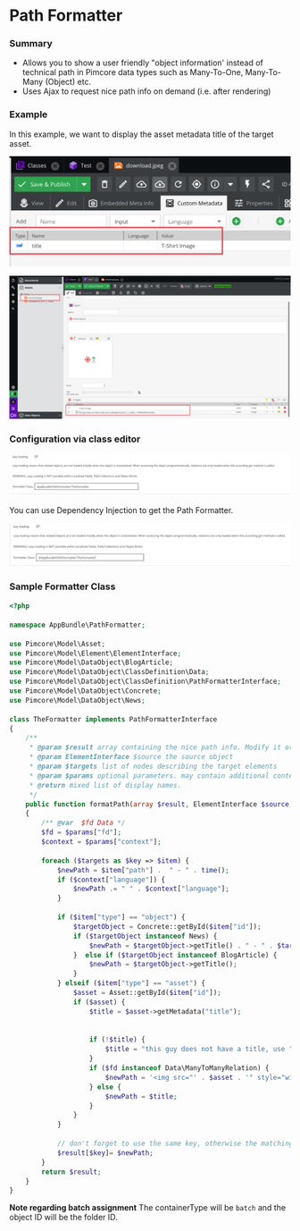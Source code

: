 # Path Formatter  

### Summary
* Allows you to show a user friendly "object information' instead of technical path in Pimcore data types such as Many-To-One, Many-To-Many (Object) etc.
* Uses Ajax to request nice path info on demand (i.e. after rendering) 

### Example

In this example, we want to display the asset metadata title of the target asset.

![Asset Metadata](../../../img/formatter_class_asset.png)

![Formatter Class](../../../img/formatter_class_object.png)

### Configuration via class editor

![Formatter Class](../../../img/formatter_class.png)

You can use Dependency Injection to get the Path Formatter.

![Formatter Class DI](../../../img/formatter_class_di.png)

### Sample Formatter Class

```php
<?php

namespace AppBundle\PathFormatter;

use Pimcore\Model\Asset;
use Pimcore\Model\Element\ElementInterface;
use Pimcore\Model\DataObject\BlogArticle;
use Pimcore\Model\DataObject\ClassDefinition\Data;
use Pimcore\Model\DataObject\ClassDefinition\PathFormatterInterface;
use Pimcore\Model\DataObject\Concrete;
use Pimcore\Model\DataObject\News;

class TheFormatter implements PathFormatterInterface
{
    /**
     * @param $result array containing the nice path info. Modify it or leave it as it is. Pass it out afterwards!
     * @param ElementInterface $source the source object
     * @param $targets list of nodes describing the target elements
     * @param $params optional parameters. may contain additional context information in the future. to be defined.
     * @return mixed list of display names.
     */
    public function formatPath(array $result, ElementInterface $source, array $targets, array $params): array
    {
        /** @var  $fd Data */
        $fd = $params["fd"];
        $context = $params["context"];

        foreach ($targets as $key => $item) {
            $newPath = $item["path"] .  " - " . time();
            if ($context["language"]) {
                $newPath .= " " . $context["language"];
            }

            if ($item["type"] == "object") {
                $targetObject = Concrete::getById($item["id"]);
                if ($targetObject instanceof News) {
                    $newPath = $targetObject->getTitle() . " - " . $targetObject->getShortText();
                }  else if ($targetObject instanceof BlogArticle) {
                    $newPath = $targetObject->getTitle();
                }
            } elseif ($item["type"] == "asset") {
                $asset = Asset::getById($item["id"]);
                if ($asset) {
                    $title = $asset->getMetadata("title");


                    if (!$title) {
                        $title = "this guy does not have a title, use " . $newPath . " instead";
                    }
                    if ($fd instanceof Data\ManyToManyRelation) {
                        $newPath = '<img src="' . $asset . '" style="width: 25px; height: 18px;" />' . $title;
                    } else {
                        $newPath = $title;
                    }
                }
            }
                
            // don't forget to use the same key, otherwise the matching doesn't work
            $result[$key]= $newPath;
        }
        return $result;
    }
}
```

**Note regarding batch assignment**
The containerType will be `batch` and the object ID will be the folder ID.

